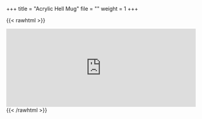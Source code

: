 +++
title = "Acrylic Hell Mug"
file = ""
weight = 1
+++

{{< rawhtml >}} 
<div class="embed-responsive col-sm-offset-2 text-center">
<iframe style="border: 0; width: 100%; height: 208px;" src="https://bandcamp.com/EmbeddedPlayer/album=2426895532/size=large/bgcol=ffffff/linkcol=0687f5/artwork=small/transparent=true/" seamless><a href="https://acrylichellmug.bandcamp.com/album/ora">ORA by ACRYLIC HELL MUG</a></iframe>
</div>
{{< /rawhtml >}} 

